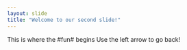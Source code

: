 ```yaml
---
layout: slide
title: "Welcome to our second slide!"
---
```

This is where the #fun# begins
Use the left arrow to go back!
